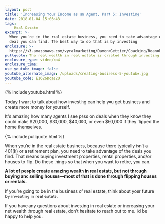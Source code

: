 ```yaml
---
layout: post
title: 'Increasing Your Income as an Agent, Part 5: Investing'
date: 2018-01-04 15:03:43
tags:
  - Real Estate
excerpt: >-
  When you’re in the real estate business, you need to take advantage of every
  deal you can find. The best way to do that is by investing.
enclosure: >-
  https://s3.amazonaws.com/vyralmarketing/Damon+Gettier/Coaching/Roanoke+Real+Estate+Agent-+Increasing+Your+Income+as+an+Agent%252C+Part+5-+Investing.mp4
pullquote: The real wealth in real estate is created through investing.
enclosure_type: video/mp4
enclosure_time:
use_youtube_image: false
youtube_alternate_image: /uploads/creating-business-5-youtube.jpg
youtube_code: E1626Dqas2U
---
```



{% include youtube.html %}

Today I want to talk about how investing can help you get business and create more money for yourself.

It's amazing how many agents I see pass on deals when they know they could make $20,000, $30,000, $40,000, or even $60,000 if they flipped the home themselves.

{% include pullquote.html %}

When you’re in the real estate business, because there typically isn’t a 401(k) or a retirement plan, you need to take advantage of the deals you find. That means buying investment properties, rental properties, and/or houses to flip. Do these things so that when you want to retire, you can.

**A lot of people create amazing wealth in real estate, but not through buying and selling houses—most of that is done through flipping houses or rentals.**

If you’re going to be in the business of real estate, think about your future by investing in real estate.

If you have any questions about investing in real estate or increasing your net wealth through real estate, don’t hesitate to reach out to me. I’d be happy to help you.